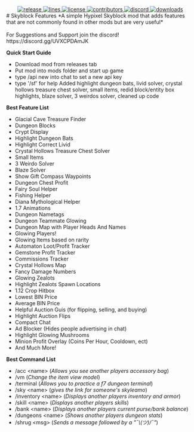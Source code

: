 <div align="center">
    <!-- release -->
    <a href="https://github.com/MrFast-js/SkyblockFeatures/releases/latest" target="_blank">
        <img src="https://img.shields.io/github/v/release/MrFast-js/SkyblockFeatures-REPO?color=informational&include_prereleases&label=release&logo=github&logoColor=white" alt="release">
    </a>
    <!-- lines -->
    <a href="https://github.com/MrFast-js/SkyblockFeatures/graphs/code-frequency" target="_blank">
        <img src="https://img.shields.io/tokei/lines/github/NotEnoughUpdates/NotEnoughUpdates?label=lines&color=informational&logo=GitHub" alt="lines">
    </a>
    <!-- license -->
    <a href="./LICENSE" target="_blank">
        <img src="https://img.shields.io/github/license/MrFast-js/SkyblockFeatures?color=informational" alt="license">
    </a>
    <!-- contributors -->
    <a href="https://github.com/MrFast-js/SkyblockFeatures/graphs/contributors" target="_blank">
        <img src="https://img.shields.io/github/contributors/MrFast-js/SkyblockFeatures?color=informational&logo=GitHub" alt="contributors">
    </a>
    <!-- discord -->
    <a href="https://discord.gg/UVXCPDAmJK" target="_blank">
        <img src="https://img.shields.io/discord/516977525906341928?label=discord&color=informational&logo=Discord&logoColor=FFFFFF" alt="discord">
    </a>
    <!-- downloads -->
    <a href="https://github.com/MrFast-js/SkyblockFeatures/releases" target="_blank">
        <img src="https://img.shields.io/github/downloads/MrFast-js/SkyblockFeatures/total?label=downloads&color=informational&logo=GitHub" alt="downloads">
    </a>
</div>
# Skyblock Features
*A simple Hypixel Skyblock mod that adds features that are not commonly found in other mods but are very useful*
<br><br>For Suggestions and Support join the discord! https://discord.gg/UVXCPDAmJK

**Quick Start Guide**
- Download mod from releases tab
- Put mod into mods folder and start up game
- type /api new into chat to set a new api key
- type '/sf' for help
Added highlight dungeon bats, livid solver, crystal hollows treasure chest solver, small items, redid block/entity box highlights, blaze solver, 3 weirdos solver, cleaned up code

**Best Feature List**
- Glacial Cave Treasure Finder
- Dungeon Blocks
- Crypt Display
- Highlight Dungeon Bats
- Highlight Correct Livid
- Crystal Hollows Treasure Chest Solver
- Small Items
- 3 Weirdo Solver
- Blaze Solver
- Show Gift Compass Waypoints
- Dungeon Chest Profit
- Fairy Soul Helper
- Fishing Helper
- Diana Mythological Helper
- 1.7 Animations
- Dungeon Nametags
- Dungeon Teammate Glowing
- Dungeon Map with Player Heads And Names
- Glowing Players!
- Glowing Items based on rarity
- Automaton Loot/Profit Tracker
- Gemstone Profit Tracker
- Commissions Tracker
- Crystal Hollows Map
- Fancy Damage Numbers
- Glowing Zealots
- Highlight Zealots Spawn Locations
- 1.12 Crop Hitbox
- Lowest BIN Price
- Average BIN Price
- Helpful Auction Guis (for flipping, selling, and buying)
- Highlight Auction Flips
- Compact Chat
- Ad Blocker (Hides people advertising in chat)
- Highlight Glowing Mushrooms
- Minion Profit Overlay (Coins Per Hour, Cooldown, ect)
- And Much More!

**Best Command List**
- /acc \<name\> (*Allows you see another players accessory bag*)
- /vm (*Change the item view model*)
- /terminal (*Allows you to practice a f7 dungeon terminal*)
- /sky \<name\> (*gives the link for someone's skyleamo*)
- /inventory \<name\> (*Displays another players inventory and armor*)
- /skill \<name\> (*Displays another players skills*)
- /bank \<name\> (*Displays another players current purse/bank balance*)
- /dungeons \<name\> (*Shows another players dungeon stats*)
- /shrug \<msg\> (*Sends a message followed by a "¯\\_(ツ)_/¯"*)
